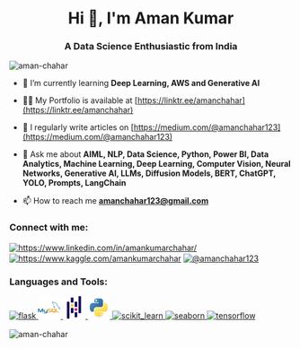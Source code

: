 <h1 align="center">Hi 👋, I'm Aman Kumar</h1>
<h3 align="center">A Data Science Enthusiastic from India</h3>

<p align="left"> <img src="https://komarev.com/ghpvc/?username=aman-chahar&label=Profile%20views&color=0e75b6&style=flat" alt="aman-chahar" /> </p>

- 🌱 I’m currently learning **Deep Learning, AWS and Generative AI**

- 👨‍💻 My Portfolio is available at [https://linktr.ee/amanchahar](https://linktr.ee/amanchahar)

- 📝 I regularly write articles on [https://medium.com/@amanchahar123](https://medium.com/@amanchahar123)

- 💬 Ask me about **AIML, NLP, Data Science, Python, Power BI, Data Analytics, Machine Learning, Deep Learning, Computer Vision, Neural Networks, Generative AI, LLMs, Diffusion Models,  BERT, ChatGPT, YOLO, Prompts, LangChain**

- 📫 How to reach me **amanchahar123@gmail.com**

<h3 align="left">Connect with me:</h3>
<p align="left">
<a href="https://linkedin.com/in/https://www.linkedin.com/in/amankumarchahar/" target="blank"><img align="center" src="https://raw.githubusercontent.com/rahuldkjain/github-profile-readme-generator/master/src/images/icons/Social/linked-in-alt.svg" alt="https://www.linkedin.com/in/amankumarchahar/" height="30" width="40" /></a>
<a href="https://kaggle.com/https://www.kaggle.com/amankumarchahar" target="blank"><img align="center" src="https://raw.githubusercontent.com/rahuldkjain/github-profile-readme-generator/master/src/images/icons/Social/kaggle.svg" alt="https://www.kaggle.com/amankumarchahar" height="30" width="40" /></a>
<a href="https://medium.com/@amanchahar123" target="blank"><img align="center" src="https://raw.githubusercontent.com/rahuldkjain/github-profile-readme-generator/master/src/images/icons/Social/medium.svg" alt="@amanchahar123" height="30" width="40" /></a>
</p>

<h3 align="left">Languages and Tools:</h3>
<p align="left"> <a href="https://flask.palletsprojects.com/" target="_blank" rel="noreferrer"> <img src="https://www.vectorlogo.zone/logos/pocoo_flask/pocoo_flask-icon.svg" alt="flask" width="40" height="40"/> </a> <a href="https://www.mysql.com/" target="_blank" rel="noreferrer"> <img src="https://raw.githubusercontent.com/devicons/devicon/master/icons/mysql/mysql-original-wordmark.svg" alt="mysql" width="40" height="40"/> </a> <a href="https://pandas.pydata.org/" target="_blank" rel="noreferrer"> <img src="https://raw.githubusercontent.com/devicons/devicon/2ae2a900d2f041da66e950e4d48052658d850630/icons/pandas/pandas-original.svg" alt="pandas" width="40" height="40"/> </a> <a href="https://www.python.org" target="_blank" rel="noreferrer"> <img src="https://raw.githubusercontent.com/devicons/devicon/master/icons/python/python-original.svg" alt="python" width="40" height="40"/> </a> <a href="https://scikit-learn.org/" target="_blank" rel="noreferrer"> <img src="https://upload.wikimedia.org/wikipedia/commons/0/05/Scikit_learn_logo_small.svg" alt="scikit_learn" width="40" height="40"/> </a> <a href="https://seaborn.pydata.org/" target="_blank" rel="noreferrer"> <img src="https://seaborn.pydata.org/_images/logo-mark-lightbg.svg" alt="seaborn" width="40" height="40"/> </a> <a href="https://www.tensorflow.org" target="_blank" rel="noreferrer"> <img src="https://www.vectorlogo.zone/logos/tensorflow/tensorflow-icon.svg" alt="tensorflow" width="40" height="40"/> </a> </p>

<p><img align="center" src="https://github-readme-stats.vercel.app/api/top-langs?username=aman-chahar&show_icons=true&locale=en&layout=compact" alt="aman-chahar" /></p>
